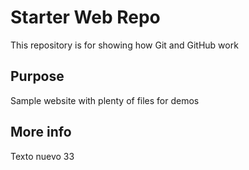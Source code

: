 # Starter Web Repo

This repository is for showing how Git and GitHub work

## Purpose

Sample website with plenty of files for demos

## More info

Texto nuevo 33
